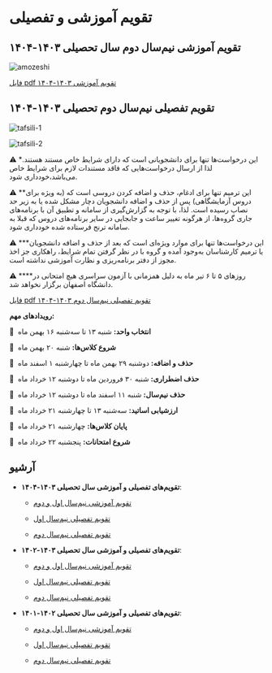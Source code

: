 # تقویم آموزشی و تفصیلی


## تقویم آموزشی نیم‌سال دوم سال تحصیلی ۱۴۰۳-۱۴۰۴ 


![amozeshi](https://res.cloudinary.com/ddjzobmdv/image/upload/v1744020345/amozeshi_teyh6o.png)


[فایل pdf تقویم آموزشی ۱۴۰۳-۱۴۰۴](amozeshi1403-1404.pdf)


## تقویم تفصیلی نیم‌سال دوم تحصیلی ۱۴۰۳-۱۴۰۴ 


![tafsili-1](https://res.cloudinary.com/ddjzobmdv/image/upload/v1744020348/tafsili-1_b2ya8n.png)


![tafsili-2](https://res.cloudinary.com/ddjzobmdv/image/upload/v1744020350/tafsili-2_bboyjq.png)


⚠️  \*این درخواست‌ها تنها برای دانشجویانی است که دارای شرایط خاص مستند هستند. لذا از ارسال درخواست‌هایی که فاقد مستندات لازم برای شرایط خاص می‌باشد،خودداری شود.


⚠️  \*\*این ترمیم تنها برای ادغام، حذف و اضافه کردن دروسی است که (به ویژه برای دروس آزمایشگاهی) پس از حذف و اضافه دانشجویان دچار مشکل شده یا به زیر حد نصاب رسیده است. لذا، با توجه به گزارش‌گیری از سامانه و تطبیق آن با برنامه‌های جاری گروه‌ها، از هرگونه تغییر ساعت و جابجایی در سایر برنامه‌های دروس که قبلا به سامانه ترنج فرستاده شده خودداری شود.


⚠️  \*\*\*این درخواست‌ها تنها برای موارد ویژه‌ای است که بعد از حذف و اضافه دانشجویان یا ترمیم کارشناسان به‌وجود آمده و گروه با در نظر گرفتن تمام شرایط، راهکاری جز اخذ مجوز از دفتر برنامه‌ریزی و نظارت آموزشی نداشته است.


⚠️  \*\*\*\*روزهای ۵ تا ۶ تیر ماه به دلیل همزمانی با آزمون سراسری هیچ امتحانی در دانشگاه اصفهان برگزار نخواهد شد.


[فایل pdf تقویم تفصیلی نیم‌سال دوم ۱۴۰۳-۱۴۰۴](tafsili1403-1404-2.pdf)


**رویداد‌های مهم:**


📅  **انتخاب واحد:** شنبه ۱۳ تا سه‌شنبه ۱۶ بهمن ماه


📅  **شروع کلاس‌ها:** شنبه ۲۰ بهمن ماه


📅  **حذف و اضافه:** دوشنبه ۲۹ بهمن ماه تا چهارشنبه ۱ اسفند ماه


📅  **حذف اضطراری:** شنبه ۳۰ فروردین ماه تا دوشنبه ۱۲ خرداد ماه


📅  **حذف نیم‌سال:** شنبه ۱۱ اسفند ماه تا دوشنبه ۱۲ خرداد ماه


📅  **ارزشیابی اساتید:** سه‌شنبه ۱۳ تا چهارشنبه ۲۱ خرداد ماه


📅  **پایان کلاس‌ها:** چهارشنبه ۲۱ خرداد ماه


📅  **شروع امتحانات:** پنجشنبه ۲۲ خرداد ماه 


## آرشیو


- **تقویم‌های تفصیلی و آموزشی سال تحصیلی ۱۴۰۳-۱۴۰۴**:


	- [تقویم آموزشی نیم‌سال اول و دوم](amozeshi1403-1404.pdf)


	- [تقویم تفصیلی نیم‌سال اول](tafsili1403-1404-1.pdf)


	- [تقویم تفصیلی نیم‌سال دوم](tafsili1403-1404-2.pdf)


- **تقویم‌های تفصیلی و آموزشی سال تحصیلی ۱۴۰۳-۱۴۰۲**:


	- [تقویم آموزشی نیم‌سال اول و دوم](amozeshi1402-1403.pdf)


	- [تقویم تفصیلی نیم‌سال اول](tafsili1402-1403-1.pdf)


	- [تقویم تفصیلی نیم‌سال دوم](tafsili1402-1403-2.pdf)


- **تقویم‌های تفصیلی و آموزشی سال تحصیلی ۱۴۰۲-۱۴۰۱**:


	- [تقویم آموزشی نیم‌سال اول و دوم](amozeshi1401-1402.pdf)


	- [تقویم تفصیلی نیم‌سال اول](tafsili1401-1402-1.pdf)


	- [تقویم تفصیلی نیم‌سال دوم](tafsili1401-1402-2.pdf)
